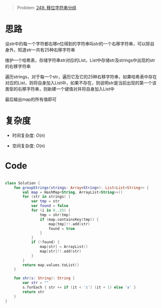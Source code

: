 > Problem: [249. 移位字符串分组](https://leetcode.cn/problems/group-shifted-strings/description/)

# 思路
设str中的每一个字符都右移n位得到的字符串叫str的一个右移字符串，可以除自身外，知道str一共有25种右移字符串

维护一个哈希表，存储字符串str对应的List，List中存储str及strings中出现的str的右移字符串

遍历strings，对于每一个str，遍历它及它的25种右移字符串，如果哈希表中存在对应的List，则将自身加入List中，如果不存在，则说明str是当前出现的第一个该类型的右移字符串，则新建一个键值对并将自身加入List中

最后输出map的所有值即可

# 复杂度
- 时间复杂度:  $O(n)$

- 空间复杂度:  $O(n)$

# Code
```Kotlin []

class Solution {
    fun groupStrings(strings: Array<String>): List<List<String>> {
        val map = HashMap<String, ArrayList<String>>()
        for (str in strings) {
            var tmp = str
            var found = false
            for (i in 0..25) {
                tmp = shr(tmp)
                if (map.containsKey(tmp)) {
                    map[tmp]!!.add(str)
                    found = true
                }
            }
            if (!found) {
                map[str] = ArrayList()
                map[str]!!.add(str)
            }
        }
        return map.values.toList()
    }

    fun shr(s: String): String {
        var str = ""
        s.forEach { str += if (it < 'z') (it + 1) else 'a' }
        return str
    }
}
```
